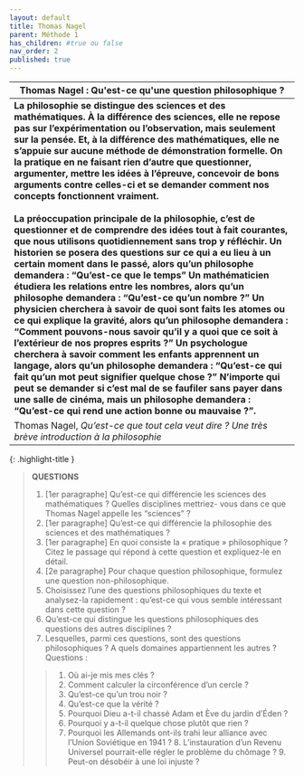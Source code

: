 ```yaml
---
layout: default
title: Thomas Nagel
parent: Méthode 1
has_children: #true ou false
nav_order: 2
published: true
---
```


| Thomas Nagel : Qu'est-ce qu'une question philosophique ?        |
| ------------------------------------------------------------ |
| **La philosophie se distingue des sciences et des mathématiques. À la différence des sciences, elle ne repose pas sur l’expérimentation ou l’observation, mais seulement sur la pensée. Et, à la différence des mathématiques, elle ne s’appuie sur aucune méthode de démonstration formelle. On la pratique en ne faisant rien d’autre que questionner, argumenter, mettre les idées à l’épreuve, concevoir de bons arguments contre celles-ci et se demander comment nos concepts fonctionnent vraiment. <br> <br> La préoccupation principale de la philosophie, c’est de questionner et de comprendre des idées tout à fait courantes, que nous utilisons quotidiennement sans trop y réfléchir. Un historien se posera des questions sur ce qui a eu lieu à un certain moment dans le passé, alors qu’un philosophe demandera : “Qu’est-ce que le temps” Un mathématicien étudiera les relations entre les nombres, alors qu’un philosophe demandera : “Qu’est-ce qu’un nombre ?” Un physicien cherchera à savoir de quoi sont faits les atomes ou ce qui explique la gravité, alors qu’un philosophe demandera : “Comment pouvons-nous savoir qu’il y a quoi que ce soit à l’extérieur de nos propres esprits ?” Un psychologue cherchera à savoir comment les enfants apprennent un langage, alors qu’un philosophe demandera : “Qu’est-ce qui fait qu’un mot peut signifier quelque chose ?” N’importe qui peut se demander si c’est mal de se faufiler sans payer dans une salle de cinéma, mais un philosophe demandera : “Qu’est-ce qui rend une action bonne ou mauvaise ?”.**<br> |
| Thomas Nagel, *Qu’est-ce que tout cela veut dire ? Une très brève introduction à la philosophie* |

{: .highlight-title }
> **QUESTIONS**
>
> 1. [1er paragraphe] Qu’est-ce qui différencie les sciences des mathématiques ? Quelles disciplines mettriez- vous dans ce que Thomas Nagel appelle les “sciences” ?
> 2. [1er paragraphe] Qu’est-ce qui différencie la philosophie des sciences et des mathématiques ?
> 3. [1er paragraphe] En quoi consiste la « pratique » philosophique ? Citez le passage qui répond à cette
question et expliquez-le en détail.
> 4. [2e paragraphe] Pour chaque question philosophique, formulez une question non-philosophique.
> 5. Choisissez l’une des questions philosophiques du texte et analysez-la rapidement : qu’est-ce qui vous
semble intéressant dans cette question ?
> 6. Qu’est-ce qui distingue les questions philosophiques des questions des autres disciplines ?
> 7. Lesquelles, parmi ces questions, sont des questions philosophiques ? A quels domaines appartiennent les
autres ? Questions :
>>1. Où ai-je mis mes clés ?
>>2. Comment calculer la circonférence d’un cercle ?
>>3. Qu’est-ce qu’un trou noir ?
>>4. Qu’est-ce que la vérité ?
>>5. Pourquoi Dieu a-t-il chassé Adam et Ève du jardin d’Éden ?
>>6. Pourquoi y a-t-il quelque chose plutôt que rien ?
>>7. Pourquoi les Allemands ont-ils trahi leur alliance avec l’Union Soviétique en 1941 ? 8. L’instauration d’un Revenu Universel pourrait-elle régler le problème du chômage ? 9. Peut-on désobéir à une loi injuste ?



